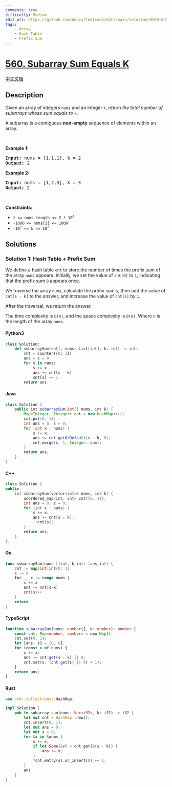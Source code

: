 ```yaml
---
comments: true
difficulty: Medium
edit_url: https://github.com/doocs/leetcode/edit/main/solution/0500-0599/0560.Subarray%20Sum%20Equals%20K/README_EN.md
tags:
    - Array
    - Hash Table
    - Prefix Sum
---
```


<!-- problem:start -->

# [560. Subarray Sum Equals K](https://leetcode.com/problems/subarray-sum-equals-k)

[中文文档](/solution/0500-0599/0560.Subarray%20Sum%20Equals%20K/README.md)

## Description

<!-- description:start -->

<p>Given an array of integers <code>nums</code> and an integer <code>k</code>, return <em>the total number of subarrays whose sum equals to</em> <code>k</code>.</p>

<p>A subarray is a contiguous <strong>non-empty</strong> sequence of elements within an array.</p>

<p>&nbsp;</p>
<p><strong class="example">Example 1:</strong></p>
<pre><strong>Input:</strong> nums = [1,1,1], k = 2
<strong>Output:</strong> 2
</pre><p><strong class="example">Example 2:</strong></p>
<pre><strong>Input:</strong> nums = [1,2,3], k = 3
<strong>Output:</strong> 2
</pre>
<p>&nbsp;</p>
<p><strong>Constraints:</strong></p>

<ul>
	<li><code>1 &lt;= nums.length &lt;= 2 * 10<sup>4</sup></code></li>
	<li><code>-1000 &lt;= nums[i] &lt;= 1000</code></li>
	<li><code>-10<sup>7</sup> &lt;= k &lt;= 10<sup>7</sup></code></li>
</ul>

<!-- description:end -->

## Solutions

<!-- solution:start -->

### Solution 1: Hash Table + Prefix Sum

We define a hash table `cnt` to store the number of times the prefix sum of the array `nums` appears. Initially, we set the value of `cnt[0]` to `1`, indicating that the prefix sum `0` appears once.

We traverse the array `nums`, calculate the prefix sum `s`, then add the value of `cnt[s - k]` to the answer, and increase the value of `cnt[s]` by `1`.

After the traversal, we return the answer.

The time complexity is `O(n)`, and the space complexity is `O(n)`. Where `n` is the length of the array `nums`.

<!-- tabs:start -->

#### Python3

```python
class Solution:
    def subarraySum(self, nums: List[int], k: int) -> int:
        cnt = Counter({0: 1})
        ans = s = 0
        for x in nums:
            s += x
            ans += cnt[s - k]
            cnt[s] += 1
        return ans
```

#### Java

```java
class Solution {
    public int subarraySum(int[] nums, int k) {
        Map<Integer, Integer> cnt = new HashMap<>();
        cnt.put(0, 1);
        int ans = 0, s = 0;
        for (int x : nums) {
            s += x;
            ans += cnt.getOrDefault(s - k, 0);
            cnt.merge(s, 1, Integer::sum);
        }
        return ans;
    }
}
```

#### C++

```cpp
class Solution {
public:
    int subarraySum(vector<int>& nums, int k) {
        unordered_map<int, int> cnt{{0, 1}};
        int ans = 0, s = 0;
        for (int x : nums) {
            s += x;
            ans += cnt[s - k];
            ++cnt[s];
        }
        return ans;
    }
};
```

#### Go

```go
func subarraySum(nums []int, k int) (ans int) {
	cnt := map[int]int{0: 1}
	s := 0
	for _, x := range nums {
		s += x
		ans += cnt[s-k]
		cnt[s]++
	}
	return
}
```

#### TypeScript

```ts
function subarraySum(nums: number[], k: number): number {
    const cnt: Map<number, number> = new Map();
    cnt.set(0, 1);
    let [ans, s] = [0, 0];
    for (const x of nums) {
        s += x;
        ans += cnt.get(s - k) || 0;
        cnt.set(s, (cnt.get(s) || 0) + 1);
    }
    return ans;
}
```

#### Rust

```rust
use std::collections::HashMap;

impl Solution {
    pub fn subarray_sum(nums: Vec<i32>, k: i32) -> i32 {
        let mut cnt = HashMap::new();
        cnt.insert(0, 1);
        let mut ans = 0;
        let mut s = 0;
        for &x in &nums {
            s += x;
            if let Some(&v) = cnt.get(&(s - k)) {
                ans += v;
            }
            *cnt.entry(s).or_insert(0) += 1;
        }
        ans
    }
}
```

<!-- tabs:end -->

<!-- solution:end -->

<!-- problem:end -->
